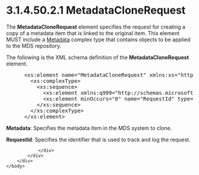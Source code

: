 <html dir="LTR" xmlns:mshelp="http://msdn.microsoft.com/mshelp" xmlns:ddue="http://ddue.schemas.microsoft.com/authoring/2003/5" xmlns:xlink="http://www.w3.org/1999/xlink" xmlns:tool="http://www.microsoft.com/tooltip">
    <head>
        <meta http-equiv="Content-Type" content="text/html; CHARSET=utf-8"></meta>
        <meta name="save" content="history"></meta>
        <title>3.1.4.50.2.1 MetadataCloneRequest</title>
        <xml>
            <mshelp:toctitle title="3.1.4.50.2.1 MetadataCloneRequest"></mshelp:toctitle>
            <mshelp:rltitle title="[MS-SSMDSWS-15]: MetadataCloneRequest"></mshelp:rltitle>
            <mshelp:keyword index="A" term="014bc044-1a3b-4344-a909-d7601f49951f"></mshelp:keyword>
            <mshelp:attr name="DCSext.ContentType" value="open specification"></mshelp:attr>
            <mshelp:attr name="AssetID" value="014bc044-1a3b-4344-a909-d7601f49951f"></mshelp:attr>
            <mshelp:attr name="TopicType" value="kbRef"></mshelp:attr>
            <mshelp:attr name="DCSext.Title" value="[MS-SSMDSWS-15]: MetadataCloneRequest" />
        </xml>
    </head>
    <body>
        <div id="header">
            <h1 class="heading">3.1.4.50.2.1 MetadataCloneRequest</h1>
        </div>
        <div id="mainSection">
            <div id="mainBody">
                <div id="allHistory" class="saveHistory"></div>
                <div id="sectionSection0" class="section" name="collapseableSection">
                    

<p>The <b>MetadataCloneRequest</b> element specifies the
request for creating a copy of a metadata item that is linked to the original
item. This element MUST include a <a href="5c7b8c5e-8af0-4fba-9844-a138a9047217.html">Metadata</a> complex type that
contains objects to be applied to the MDS repository.</p>

<p>The following is the XML schema definition of the <b>MetadataCloneRequest</b>
element.</p>

<dl>
<dd>
<div><pre> &lt;xs:element name=&quot;MetadataCloneRequest&quot; xmlns:xs=&quot;http://www.w3.org/2001/XMLSchema&quot;&gt;
   &lt;xs:complexType&gt;
     &lt;xs:sequence&gt;
       &lt;xs:element xmlns:q999=&quot;http://schemas.microsoft.com/sqlserver/masterdataservices/2009/09&quot; minOccurs=&quot;0&quot; name=&quot;Metadata&quot; nillable=&quot;true&quot; type=&quot;q999:Metadata&quot; /&gt;
       &lt;xs:element minOccurs=&quot;0&quot; name=&quot;RequestId&quot; type=&quot;ser:guid&quot; /&gt;
     &lt;/xs:sequence&gt;
   &lt;/xs:complexType&gt;
 &lt;/xs:element&gt;
</pre></div>
</dd></dl>

<p><b>Metadata</b>: Specifies the metadata item in the
MDS system to clone.</p>

<p><b>RequestId</b>: Specifies the identifier that is
used to track and log the request.</p>


                </div>
            </div>
        </div>
    </body>
</html>